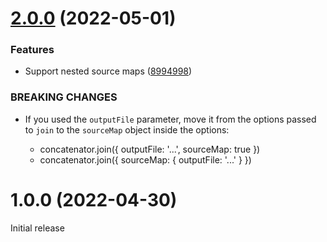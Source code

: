 # [2.0.0](https://github.com/prantlf/concat-source-text/compare/v1.0.0...v2.0.0) (2022-05-01)

### Features

* Support nested source maps ([8994998](https://github.com/prantlf/concat-source-text/commit/8994998a9bdcb1de99adc5af3183c98eefeacb34))

### BREAKING CHANGES

* If you used the `outputFile` parameter, move it from
the options passed to `join` to the `sourceMap` object inside the
options:

    - concatenator.join({ outputFile: '...', sourceMap: true })
    + concatenator.join({ sourceMap: { outputFile: '...' } })

# 1.0.0 (2022-04-30)

Initial release
